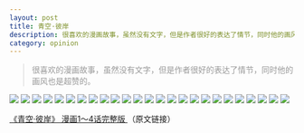 ```yaml
---
layout: post
title: 青空·彼岸
description: 很喜欢的漫画故事，虽然没有文字，但是作者很好的表达了情节，同时他的画风也是超赞的。（多张图片）
category: opinion
---
```


> <p style="color:#999;">很喜欢的漫画故事，虽然没有文字，但是作者很好的表达了情节，同时他的画风也是超赞的。</p>

![](http://img.zcool.cn/community/016ac758c3a440a801219c77772b32.png)
![](http://img.zcool.cn/community/019e6158c3a432a801219c77f3a2fb.png)
![](http://img.zcool.cn/community/016acd58c3a440a801219c77ee254e.png)
![](http://img.zcool.cn/community/01275058c3a471a801219c773e6040.png)
![](http://img.zcool.cn/community/01904458c3a476a801219c7747f1e1.png)
![](http://img.zcool.cn/community/01e1f958c3a476a801219c7741ec46.png)
![](http://img.zcool.cn/community/01d46d58c3a4c6a801219c77b24d78.png)
![](http://img.zcool.cn/community/01e25e58c3a4a5a801219c779e16c2.png)
![](http://img.zcool.cn/community/01ab5158c3a4b3a801219c770430c5.png)
![](http://img.zcool.cn/community/01980c58c3a4e9a801219c774f4820.png)
![](http://img.zcool.cn/community/0152e758c3a4d3a801219c77fe326f.png)
![](http://img.zcool.cn/community/01bf4258c3a4e5a801219c776fb2ba.png)
![](http://img.zcool.cn/community/01703a58c3a4f5a801219c778faf18.png)
![](http://img.zcool.cn/community/01e15058c3a4fba801219c77ccb38b.png)
![](http://img.zcool.cn/community/011f2258c3a4fda801219c77b48174.png)
![](http://img.zcool.cn/community/013d6458c3a52aa801219c7776f9a4.png)
![](http://img.zcool.cn/community/01d28c58c3a528a801219c7720692d.png)
![](http://img.zcool.cn/community/01588158c3a546a801219c7733e4bd.png)
![](http://img.zcool.cn/community/01febd58c3a551a801219c77de4992.png)
![](http://img.zcool.cn/community/0151e958c3a569a801219c7762aead.png)
![](http://img.zcool.cn/community/0172a858c3a572a801219c779c2ceb.png)
![](http://img.zcool.cn/community/01202158c3a57ca801219c77710119.png)
![](http://img.zcool.cn/community/01de9058c3a589a801219c77ad4c16.png)
![](http://img.zcool.cn/community/01279858c3a608a801219c77bb022b.png)
![](http://img.zcool.cn/community/01a84058c3a60da801219c775ae822.png)




[《青空·彼岸》 漫画1～4话完整版  ](http://www.zcool.com.cn/work/ZMjA3NDk2MzY=/3.html)（原文链接）



